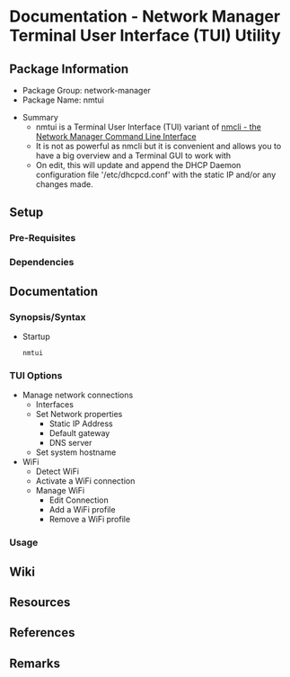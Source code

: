 # Documentation - Network Manager Terminal User Interface (TUI) Utility

## Package Information
+ Package Group: network-manager
+ Package Name: nmtui
- Summary
    + nmtui is a Terminal User Interface (TUI) variant of [nmcli - the Network Manager Command Line Interface](nmcli.md)
    + It is not as powerful as nmcli but it is convenient and allows you to have a big overview and a Terminal GUI to work with
    + On edit, this will update and append the DHCP Daemon configuration file '/etc/dhcpcd.conf' with the static IP and/or any changes made.

## Setup
### Pre-Requisites
### Dependencies

## Documentation
### Synopsis/Syntax
- Startup
    ```console
    nmtui
    ```
### TUI Options
- Manage network connections
    + Interfaces
    - Set Network properties
        + Static IP Address
        + Default gateway 
        + DNS server
    + Set system hostname
- WiFi
    + Detect WiFi
    + Activate a WiFi connection
    - Manage WiFi
        + Edit Connection
        + Add a WiFi profile
        + Remove a WiFi profile

### Usage

## Wiki

## Resources

## References

## Remarks
